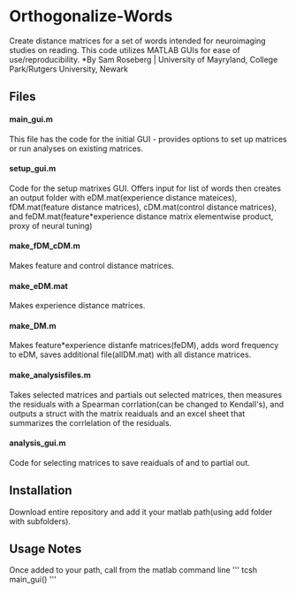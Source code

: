 # Orthogonalize-Words
Create distance matrices for a set of words intended for neuroimaging studies on reading. This code utilizes MATLAB GUIs for ease of use/reproducibility. 
*By Sam Roseberg | University of Mayryland, College Park/Rutgers University, Newark

## Files
#### main_gui.m
This file has the code for the initial GUI - provides options to set up matrices or run analyses on existing matrices. 
#### setup_gui.m
Code for the setup matrixes GUI. Offers input for list of words then creates an output folder with eDM.mat(experience distance mateices), fDM.mat(feature distance matrices), cDM.mat(control distance matrices), and feDM.mat(feature*experience distance matrix elementwise product, proxy of neural tuning)
#### make_fDM_cDM.m
Makes feature and control distance matrices. 
#### make_eDM.mat
Makes experience distance matrices. 
#### make_DM.m
Makes feature*experience distanfe matrices(feDM), adds word frequency to eDM, saves additional file(allDM.mat) with all distance matrices. 
#### make_analysisfiles.m
Takes selected matrices and partials out selected matrices, then measures the residuals with a Spearman corrlation(can be changed to Kendall's), and outputs a struct with the matrix reaiduals and an excel sheet that summarizes the corrlelation of the residuals. 
#### analysis_gui.m
Code for selecting matrices to save reaiduals of and to partial out. 

## Installation
Download entire repository and add it your matlab path(using add folder with subfolders). 

## Usage Notes
Once added to your path, call from the matlab command line
''' tcsh
main_gui()
'''